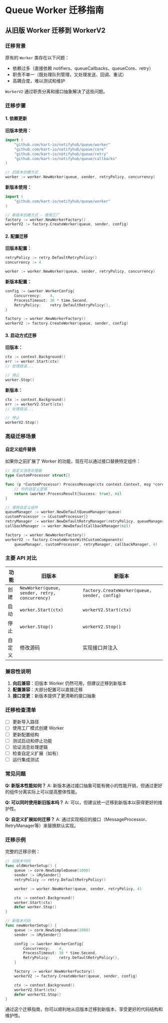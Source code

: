 # Queue Worker 迁移指南

## 从旧版 Worker 迁移到 WorkerV2

### 迁移背景

原有的 `Worker` 类存在以下问题：
- 依赖过多（直接依赖 notifiers、queueCallbacks、queueCore、retry）
- 职责不单一（既处理队列管理，又处理发送、回调、重试）
- 高耦合度，难以测试和维护

`WorkerV2` 通过职责分离和接口抽象解决了这些问题。

### 迁移步骤

#### 1. 依赖更新

**旧版本使用：**
```go
import (
    "github.com/kart-io/notifyhub/queue/worker"
    "github.com/kart-io/notifyhub/queue/core"
    "github.com/kart-io/notifyhub/queue/retry"
    "github.com/kart-io/notifyhub/queue/callbacks"
)

// 旧版本创建方式
worker := worker.NewWorker(queue, sender, retryPolicy, concurrency)
```

**新版本使用：**
```go
import (
    "github.com/kart-io/notifyhub/queue/worker"
)

// 新版本创建方式 - 使用工厂
factory := worker.NewWorkerFactory()
workerV2 := factory.CreateWorker(queue, sender, config)
```

#### 2. 配置迁移

**旧版本配置：**
```go
retryPolicy := retry.DefaultRetryPolicy()
concurrency := 4

worker := worker.NewWorker(queue, sender, retryPolicy, concurrency)
```

**新版本配置：**
```go
config := &worker.WorkerConfig{
    Concurrency:    4,
    ProcessTimeout: 30 * time.Second,
    RetryPolicy:    retry.DefaultRetryPolicy(),
}

factory := worker.NewWorkerFactory()
workerV2 := factory.CreateWorker(queue, sender, config)
```

#### 3. 启动方式迁移

**旧版本：**
```go
ctx := context.Background()
err := worker.Start(ctx)
// 处理错误...

// 停止
worker.Stop()
```

**新版本：**
```go
ctx := context.Background()
err := workerV2.Start(ctx)
// 处理错误...

// 停止
workerV2.Stop()
```

### 高级迁移场景

#### 自定义组件替换

如果你之前扩展了 Worker 的功能，现在可以通过接口替换特定组件：

```go
// 自定义消息处理器
type CustomProcessor struct{}

func (p *CustomProcessor) ProcessMessage(ctx context.Context, msg *coreMessage.Message, targets []sending.Target) (*worker.ProcessResult, error) {
    // 你的自定义逻辑
    return &worker.ProcessResult{Success: true}, nil
}

// 使用自定义组件
queueManager := worker.NewDefaultQueueManager(queue)
customProcessor := &CustomProcessor{}
retryManager := worker.NewDefaultRetryManager(retryPolicy, queueManager)
callbackManager := worker.NewDefaultCallbackManager(nil)

factory := worker.NewWorkerFactory()
workerV2 := factory.CreateWorkerWithCustomComponents(
    queueManager, customProcessor, retryManager, callbackManager, 4)
```

### 主要 API 对比

| 功能 | 旧版本 | 新版本 |
|------|---------|---------|
| 创建 | `NewWorker(queue, sender, retry, concurrency)` | `factory.CreateWorker(queue, sender, config)` |
| 启动 | `worker.Start(ctx)` | `workerV2.Start(ctx)` |
| 停止 | `worker.Stop()` | `workerV2.Stop()` |
| 自定义 | 修改源码 | 实现接口并注入 |

### 兼容性说明

1. **向后兼容**：旧版本 Worker 仍然可用，但建议迁移到新版本
2. **配置兼容**：大部分配置可以直接迁移
3. **接口变更**：新版本提供了更清晰的接口抽象

### 迁移检查清单

- [ ] 更新导入路径
- [ ] 使用工厂模式创建 Worker
- [ ] 更新配置结构
- [ ] 测试启动和停止功能
- [ ] 验证消息处理逻辑
- [ ] 检查自定义扩展（如有）
- [ ] 运行集成测试

### 常见问题

**Q: 新版本性能如何？**
A: 新版本通过接口抽象可能有微小的性能开销，但通过更好的组件分离实际上可以提高整体性能。

**Q: 可以同时使用新旧版本吗？**
A: 可以，但建议统一迁移到新版本以获得更好的维护性。

**Q: 自定义扩展如何迁移？**
A: 通过实现相应的接口（MessageProcessor、RetryManager等）来替换默认实现。

### 迁移示例

完整的迁移示例：

```go
// 旧版本代码
func oldWorkerSetup() {
    queue := core.NewSimpleQueue(1000)
    sender := &MySender{}
    retryPolicy := retry.DefaultRetryPolicy()

    worker := worker.NewWorker(queue, sender, retryPolicy, 4)

    ctx := context.Background()
    worker.Start(ctx)
    defer worker.Stop()
}

// 新版本代码
func newWorkerSetup() {
    queue := core.NewSimpleQueue(1000)
    sender := &MySender{}

    config := &worker.WorkerConfig{
        Concurrency:    4,
        ProcessTimeout: 30 * time.Second,
        RetryPolicy:    retry.DefaultRetryPolicy(),
    }

    factory := worker.NewWorkerFactory()
    workerV2 := factory.CreateWorker(queue, sender, config)

    ctx := context.Background()
    workerV2.Start(ctx)
    defer workerV2.Stop()
}
```

通过这个迁移指南，你可以顺利地从旧版本迁移到新版本，享受更好的代码结构和维护性。
